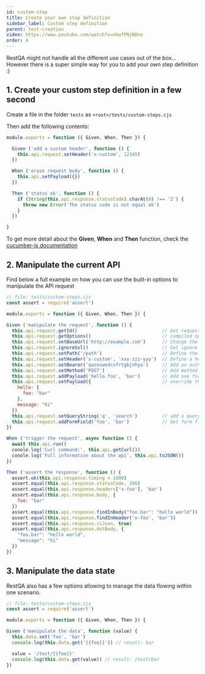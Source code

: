 ```yaml
---
id: custom-step
title: Create your own step definition
sidebar_label: Custom step definition
parent: test-creation
video: https://www.youtube.com/watch?v=nhwfPNjNOno
order: 4
---
```


RestQA might not handle all the different use cases out of the box... However there is a super simple way for you
to add your own step definition :)

## 1. Create your custom step definition in a few second

Create a file in the folder `tests` as `<root>/tests/custom-steps.cjs`

Then add the following contents:

```js
module.exports = function ({ Given, When, Then }) {

  Given ('add a custom header', function () {
    this.api.request.setHeader('x-custom', 12345)
  })

  When ('erase request body', function () {
    this.api.setPayload({})
  })

  Then ('status ok', function () {
    if (String(this.api.response.statusCode).charAt(0) !== '2') {
      throw new Error('The status code is not equal ok')
    }
  })

}
```

To get more detail about the **Given**, **When** and **Then** function, check the [cucumber-js documentation](https://github.com/cucumber/cucumber-js/blob/main/docs/support_files/api_reference.md)

## 2. Manipulate the current API

Find below a full example on how you can use the built-in options to manipulate the API request

```js
// file: tests/custom-steps.cjs
const assert = require('assert')

module.exports = function ({ Given, When, Then }) {

Given ('manipulate the request', function () {
  this.api.request.getId()                               // Get request correlation id
  this.api.request.getOptions()                          // compiled options used for the HTTP request
  this.api.request.setBaseUrl('http://example.com')      // Change the host for the request
  this.api.request.ignoreSsl()                           // Get ignore invalid ssl certification
  this.api.request.setPath('/path')                      // Define the api path
  this.api.request.setHeader('x-custom', 'xxx-zzz-yyy')  // Define a header
  this.api.request.setBearer('qazxswedcvfrtgbjnhya')     // Add an authorization bearer
  this.api.request.setMethod('POST')                     // Add method  to be used
  this.api.request.addPayload('hello.foo', 'bar')        // Add one field to the main request payload
  this.api.request.setPayload({                          // override the payload
    hello: {
      foo: "bar"
    },
    message: "hi"
  })
  this.api.request.setQueryString('q', 'search')         // add a query string
  this.api.request.addFormField('foo', 'bar')            // Get form field
})

When ('trigger the request', async function () {
  await this.api.run()
  conole.log('Curl command:', this.api.getCurl())
  conole.log('Full information about the api', this.api.toJSON())
})

Then ('assert the response', function () {
  assert.ok(this.api.response.timing < 1000)
  assert.equal(this.api.response.statusCode, 200)
  assert.equal(this.api.response.headers['x-foo'], 'bar')
  assert.equal(this.api.response.body, {
    foo: "bar"
  })
  assert.equal(this.api.response.findInBody("foo.bar": "hello world"))
  assert.equal(this.api.response.findInHeader('x-foo', 'bar'))
  assert.equal(this.api.response.isJson, true)    
  assert.equal(this.api.response.dotBody, {
    "foo.bar": "hello world",
    "message": "hi"
  })
})
```


## 3. Manipulate the data state

RestQA also has a few options allowing to manage the data flowing within one scenario.

```js
// file: tests/custom-steps.cjs
const assert = require('assert')

module.exports = function ({ Given, When, Then }) {

Given ('manipulate the data', function (value) {
  this.data.set('foo', 'bar')
  console.log(this.data.get('{{foo}}')) // result: bar

  value = '/test/{{foo}}'
  console.log(this.data.get(value)) // result: /test/bar
})
```


